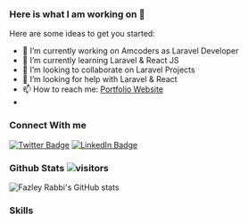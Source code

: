 ### Here is what I am working on 👋

Here are some ideas to get you started:

- 🔭 I’m currently working on Amcoders as Laravel Developer
- 🌱 I’m currently learning Laravel & React JS
- 👯 I’m looking to collaborate on Laravel Projects
- 🤔 I’m looking for help with Laravel & React
- 📫 How to reach me: [Portfolio Website](https://fazleyrabbi.me)
- 
### Connect With me
[![Twitter Badge](https://img.shields.io/badge/Twitter-Profile-informational?style=flat-square&logo=twitter&logoColor=white&color=1CA2F1)](https://twitter.com/fazley__rabby)
[![LinkedIn Badge](https://img.shields.io/badge/LinkedIn-Profile-informational?style=flat-square&logo=linkedin&logoColor=white&color=0D76A8)](https://www.linkedin.com/in/fazley-rabby/)



### Github Stats  ![visitors](https://visitor-badge.glitch.me/badge?page_id=${fazleyrabby}.${https://github.com/fazleyrabby/fazleyrabby})

![Fazley Rabbi's GitHub stats](https://github-readme-stats.vercel.app/api?username=fazleyrabby&show_icons=true&count_private=true)


### Skills 

[](https://img.shields.io/badge/-HTML-05122A?style=flat&logo=HTML5)
[](https://img.shields.io/badge/CSS-informational?style=flat&logo=css3)
[](https://img.shields.io/badge/Sass-informational?style=flat&logo=Sass)
[](https://img.shields.io/badge/-Bootstrap-05122A?style=flat&logo=bootstrap)
[](https://img.shields.io/badge/PHP-informational?style=flat&logo=php)
[](https://img.shields.io/badge/Mysql-informational?style=flat&logo=mysql)
[](https://img.shields.io/badge/Laravel-informational?style=flat&logo=laravel)
[](https://img.shields.io/badge/-Git-05122A?style=flat&logo=git)


<!--START_SECTION:waka-->
<!--END_SECTION:waka-->






